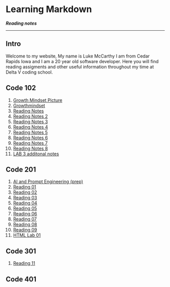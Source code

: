 # Learning Markdown
***Reading notes***

---
## Intro
Welcome to my website, My name is Luke McCarthy I am from Cedar Rapids Iowa and I am a 20 year old software developer. Here you will find reading assigments and other useful information throughout my time at Delta V coding school.
## Code 102
1. [Growth Mindset Picture](https://sites.dartmouth.edu/learning/files/2017/05/Growth-Mindset_Copyright-Big-Change1.jpg)
2. [Growthmindset](Growthmindset.md)
3. [Reading Notes](Learning-Markdown.md)
4. [Reading Notes 2](Read-2.md)
5. [Reading Notes 3](Read-3.md)
6. [Reading Notes 4](Read-4.md)
7. [Reading Notes 5](Read-5.md)
8. [Reading Notes 6](Read-6.md)
9. [Reading Notes 7](Read-7.md)
10. [Reading Notes 8](Read-8.md)
11. [LAB 3 additonal notes](Additonal-ReadingNotes-Lab03.md)
## Code 201
1. [AI and Prompt Engineering (prep)](prompt-engineering.md)
1. [Reading 01](class-01.md)
2. [Reading 02](class-02.md)
3. [Reading 03](class-03.md)
3. [Reading 04](class-04.md)
4. [Reading 05](class-05.md)
4. [Reading 06](class-06.md)
4. [Reading 07](class-07.md)
4. [Reading 08](class-08.md)
4. [Reading 09](class-09.md)
4. [HTML Lab 01]()
## Code 301
1. [Reading 11](301class11.md)

## Code 401
